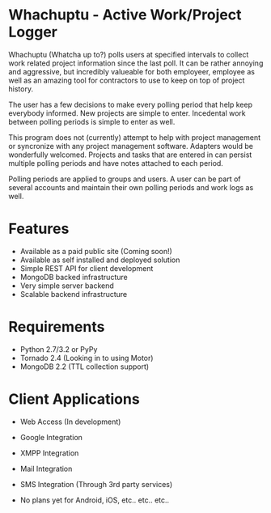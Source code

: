 Whachuptu - Active Work/Project Logger
======================================

Whachuptu (Whatcha up to?) polls users at specified intervals to collect work related project information since the
last poll.  It can be rather annoying and aggressive, but incredibly valueable for both employeer, employee as well as
an amazing tool for contractors to use to keep on top of project history.

The user has a few decisions to make every polling period that help keep everybody informed.  New projects are simple to enter.  Incedental work between polling periods is simple to enter as well.

This program does not (currently) attempt to help with project management or syncronize with any project management software.  Adapters would be wonderfully welcomed.  Projects and tasks that are entered in can persist multiple polling periods and have notes attached to each period.

Polling periods are applied to groups and users.  A user can be part of several accounts and maintain their own polling periods and work logs as well.

Features
========

  - Available as a paid public site (Coming soon!)
  - Available as self installed and deployed solution
  - Simple REST API for client development
  - MongoDB backed infrastructure
  - Very simple server backend
  - Scalable backend infrastructure

Requirements
============

  - Python 2.7/3.2 or PyPy
  - Tornado 2.4 (Looking in to using Motor)
  - MongoDB 2.2 (TTL collection support)

Client Applications
===================

  - Web Access (In development)
  - Google Integration
  - XMPP Integration
  - Mail Integration
  - SMS Integration (Through 3rd party services)

  - No plans yet for Android, iOS, etc.. etc.. etc.. 